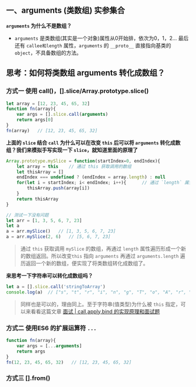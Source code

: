 ## 一、arguments (类数组) 实参集合
__`arguments` 为什么不是数组？__
* `arguments` 是类数组(其实是一个对象)属性从0开始排，依次为0，1，2... 最后还有 `callee和length` 属性，`arguments` 的 `__proto__` 直接指向基类的 `object`，不具备数组的方法。
## 思考：如何将类数组 arguments 转化成数组？
### 方式一 使用 call()，[].slice/Array.prototype.slice()
``` js
let array = [12, 23, 45, 65, 32]
function fn(array){
    var args = [].slice.call(arguments)
    return args[0]
}
fn(array)   // [12, 23, 45, 65, 32]
```
__上面的 `slice` 结合 `call` 为什么可以在改变 `this` 后可以将 `arguments` 转化成数组？我们来模拟手写实现一下 `slice`，就知道里面的原理了__
``` js
Array.prototype.mySlice = function(startIndex=0, endIndex){
    let array = this    // 通过 this 获取调用的数组
    let thisArray = []
    endIndex === undefined ? (endIndex = array.length) : null
    for(let i = startIndex; i< endIndex; i++){      // 通过 `length` 属性遍历
        thisArray.push(array[i])
    }
    return thisArray
}

// 测试一下没有问题
let arr = [1, 3, 5, 6, 7, 23]
let a 
a = arr.mySlice()   // [1, 3, 5, 6, 7, 23]
a = arr.mySlice(2, 6)   // [5, 6, 7, 23]
```
> 通过 `this` 获取调用 `mySlice` 的数组，再通过 `length` 属性遍历形成一个新的数组返回。所以改变`this` 指向 `arguments` 再通过 `arguments.length` 遍历返回一个新的数组，便实现了将类数组转化成数组了。

__**来思考一下字符串可以转化成数组吗？**__
``` js
let a = [].slice.call('stringToArray')
console.log(a)  // ["s", "t", "r", "i", "n", "g", "T", "o", "A", "r", "r", "a", "y"]
```
> 同样也是可以的，理由同上。至于字符串(值类型)为什么被 `this` 指定，可以来看看这篇文章 [面试 | call,apply,bind 的实现原理和面试题]()

### 方式二 使用ES6 的扩展运算符 `...`
``` js
function fn(array){
    var args = [...arguments]
    return args
}
fn(12, 23, 45, 65, 32)   // [12, 23, 45, 65, 32]
```

### 方式三 [].from()






